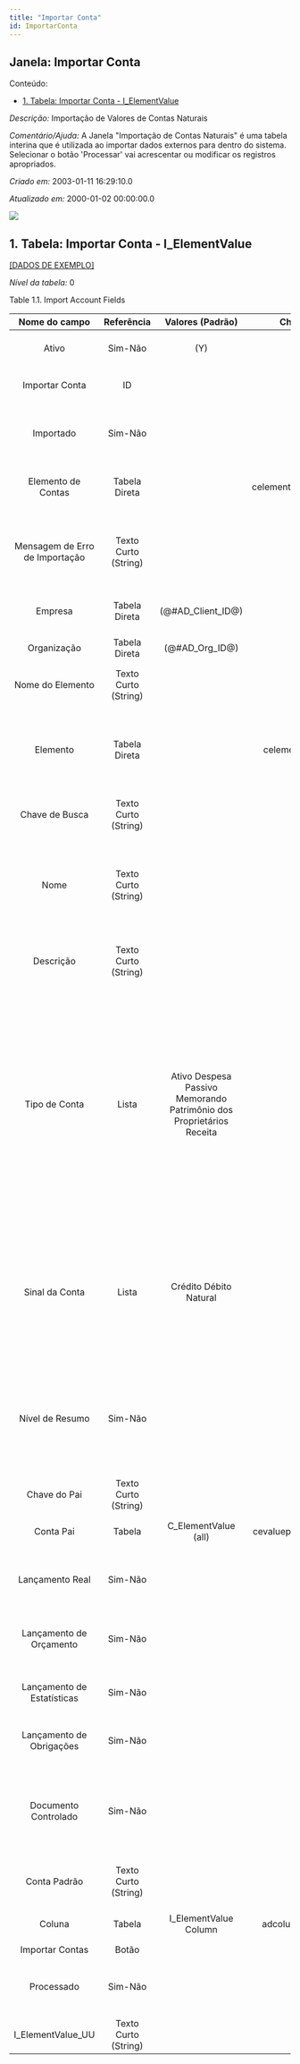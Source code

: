 ```yaml
---
title: "Importar Conta"
id: ImportarConta
---
```

<div id="d114463e1" class="section chapter">

<div class="titlepage">

<div>

<div>

## Janela: Importar Conta

</div>

</div>

</div>

<div class="toc">

<div class="toc-title">

Conteúdo:

</div>

  - <span class="section">[1. Tabela: Importar Conta -
    I\_ElementValue](#d114463e23)</span>

</div>

<span class="emphasis">*Descrição:* </span> Importação de Valores de
Contas Naturais

<span class="emphasis">*Comentário/Ajuda:* </span>A Janela "Importação
de Contas Naturais" é uma tabela interina que é utilizada ao importar
dados externos para dentro do sistema. Selecionar o botão 'Processar'
vai acrescentar ou modificar os registros apropriados.

<span class="emphasis"> *Criado em:* </span>2003-01-11 16:29:10.0

<span class="emphasis">*Atualizado em:* </span>2000-01-02 00:00:00.0

![](/img/manual/ImportarConta.png)

<div id="d114463e23" class="section section">

<div class="titlepage">

<div>

<div>

## 1. Tabela: Importar Conta - I\_ElementValue

</div>

</div>

</div>

[\[DADOS DE EXEMPLO\]](data/I_ElementValue_data)

<span class="emphasis">*Nível da tabela:* </span>0

</div>

<div id="d114463e32" class="table">

<div class="table-title">

Table 1.1. Import Account
Fields

</div>

<div class="table-contents">

|         Nome do campo          |      Referência      |                           Valores (Padrão)                           |       Chave restritiva       |                Regra de validação                |                                          Descrição                                          |                                                                                                                                                 Comentário/Ajuda                                                                                                                                                 |
| :----------------------------: | :------------------: | :------------------------------------------------------------------: | :--------------------------: | :----------------------------------------------: | :-----------------------------------------------------------------------------------------: | :--------------------------------------------------------------------------------------------------------------------------------------------------------------------------------------------------------------------------------------------------------------------------------------------------------------: |
|             Ativo              |       Sim-Não        |                                 (Y)                                  |                              |                                                  |                             (semelhante ao primeiro relatório)                              |                                                                                                                                               (ver o mesmo acima)                                                                                                                                                |
|         Importar Conta         |          ID          |                                                                      |                              |                                                  |                                    Import Account Value                                     |                                                                                                                                                                                                                                                                                                                  |
|           Importado            |       Sim-Não        |                                                                      |                              |                                                  |                               Has this import been processed                                |                                                                                                                       The Imported check box indicates if this import has been processed.                                                                                                                        |
|       Elemento de Contas       |    Tabela Direta     |                                                                      | celementvalue\_ielementvalue |                                                  |                                       Account Element                                       |                                                                                                                         Account Elements can be natural accounts or user defined values.                                                                                                                         |
| Mensagem de Erro de Importação | Texto Curto (String) |                                                                      |                              |                                                  |                           Messages generated from import process                            |                                                                                                            The Import Error Message displays any error messages generated during the import process.                                                                                                             |
|            Empresa             |    Tabela Direta     |                         (@\#AD\_Client\_ID@)                         |                              |        AD\_Client.AD\_Client\_ID \< \> 0         |                             (semelhante ao primeiro relatório)                              |                                                                                                                                               (ver o mesmo acima)                                                                                                                                                |
|          Organização           |    Tabela Direta     |                          (@\#AD\_Org\_ID@)                           |                              | (AD\_Org.IsSummary='N' OR AD\_Org.AD\_Org\_ID=0) |                             (semelhante ao primeiro relatório)                              |                                                                                                                                               (ver o mesmo acima)                                                                                                                                                |
|        Nome do Elemento        | Texto Curto (String) |                                                                      |                              |                                                  |                                     Name of the Element                                     |                                                                                                                                                                                                                                                                                                                  |
|            Elemento            |    Tabela Direta     |                                                                      |   celement\_ielementvalue    |                                                  |                                     Accounting Element                                      |                                                                                                    The Account Element uniquely identifies an Account Type. These are commonly known as a Chart of Accounts.                                                                                                     |
|         Chave de Busca         | Texto Curto (String) |                                                                      |                              |                                                  |                             (semelhante ao primeiro relatório)                              |                                                                                                                                               (ver o mesmo acima)                                                                                                                                                |
|              Nome              | Texto Curto (String) |                                                                      |                              |                                                  |                            Alphanumeric identifier of the entity                            |                                                                                   The name of an entity (record) is used as an default search option in addition to the search key. The name is up to 60 characters in length.                                                                                   |
|           Descrição            | Texto Curto (String) |                                                                      |                              |                                                  |                          Optional short description of the record                           |                                                                                                                                   A description is limited to 255 characters.                                                                                                                                    |
|         Tipo de Conta          |        Lista         | Ativo Despesa Passivo Memorando Patrimônio dos Proprietários Receita |                              |                                                  |                                Indicates the type of account                                | Valid account types are A - Asset, E - Expense, L - Liability, O- Owner's Equity, R -Revenue and M- Memo. The account type is used to determine what taxes, if any are applicable, validating payables and receivables for business partners. Note: Memo account amounts are ignored when checking for balancing |
|         Sinal da Conta         |        Lista         |                        Crédito Débito Natural                        |                              |                                                  |               Indicates the Natural Sign of the Account as a Debit or Credit                |                                                     Indicates if the expected balance for this account should be a Debit or a Credit. If set to Natural, the account sign for an asset or expense account is Debit Sign (i.e. negative if a credit balance).                                                     |
|        Nível de Resumo         |       Sim-Não        |                                                                      |                              |                                                  |                                  This is a summary entity                                   |                                                                                   A summary entity represents a branch in a tree rather than an end-node. Summary entities are used for reporting and do not have own values.                                                                                    |
|          Chave do Pai          | Texto Curto (String) |                                                                      |                              |                                                  |                                      Key if the Parent                                      |                                                                                                                                                                                                                                                                                                                  |
|           Conta Pai            |        Tabela        |                        C\_ElementValue (all)                         | cevalueparent\_ielementvalue |                                                  |                                The parent (summary) account                                 |                                                                                                                                                                                                                                                                                                                  |
|        Lançamento Real         |       Sim-Não        |                                                                      |                              |                                                  |                                 Actual Values can be posted                                 |                                                                                                                 The Post Actual indicates if actual values can be posted to this element value.                                                                                                                  |
|    Lançamento de Orçamento     |       Sim-Não        |                                                                      |                              |                                                  |                                 Budget values can be posted                                 |                                                                                                                 The Post Budget indicates if budget values can be posted to this element value.                                                                                                                  |
|   Lançamento de Estatísticas   |       Sim-Não        |                                                                      |                              |                                                  |                        Post statistical quantities to this account?                         |                                                                                                                                                                                                                                                                                                                  |
|    Lançamento de Obrigações    |       Sim-Não        |                                                                      |                              |                                                  |                              Post commitments to this account                               |                                                                                                                                                                                                                                                                                                                  |
|      Documento Controlado      |       Sim-Não        |                                                                      |                              |                                                  | Control account - If an account is controlled by a document, you cannot post manually to it |                                                                                                                                                                                                                                                                                                                  |
|          Conta Padrão          | Texto Curto (String) |                                                                      |                              |                                                  |                             Name of the Default Account Column                              |                                                                                                                                                                                                                                                                                                                  |
|             Coluna             |        Tabela        |                        I\_ElementValue Column                        |   adcolumn\_ielementvalue    |                                                  |                                     Column in the table                                     |                                                                                                                                     Link to the database column of the table                                                                                                                                     |
|        Importar Contas         |        Botão         |                                                                      |                              |                                                  |                                                                                             |                                                                                                                                                                                                                                                                                                                  |
|           Processado           |       Sim-Não        |                                                                      |                              |                                                  |                               The document has been processed                               |                                                                                                                       The Processed checkbox indicates that a document has been processed.                                                                                                                       |
|      I\_ElementValue\_UU       | Texto Curto (String) |                                                                      |                              |                                                  |                                                                                             |                                                                                                                                                                                                                                                                                                                  |

</div>

</div>

  

</div>
